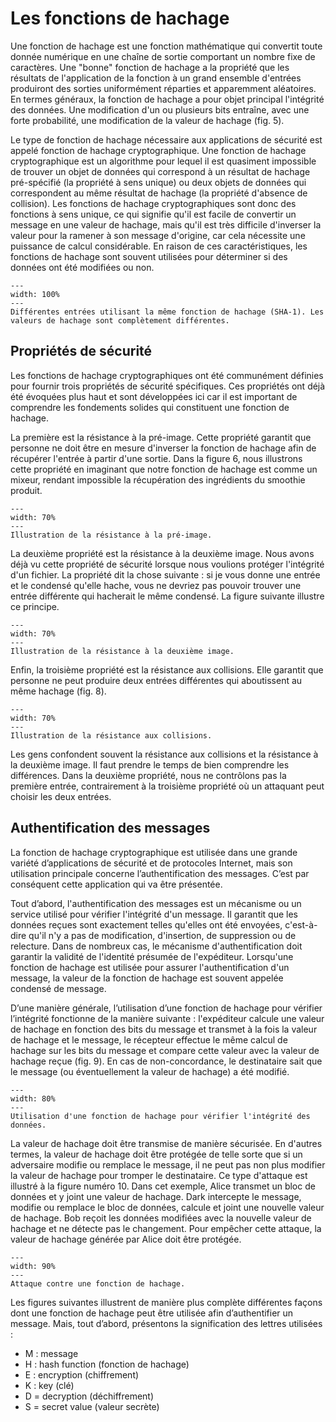 # Les fonctions de hachage

Une fonction de hachage est une fonction mathématique qui convertit toute donnée numérique en une chaîne de sortie comportant un nombre fixe de caractères. Une "bonne" fonction de hachage a la propriété que les résultats de l'application de la fonction à un grand ensemble d'entrées produiront des sorties uniformément réparties et apparemment aléatoires. En termes généraux, la fonction de hachage a pour objet principal l'intégrité des données. Une modification d'un ou plusieurs bits entraîne, avec une forte probabilité, une modification de la valeur de hachage (fig. 5).

Le type de fonction de hachage nécessaire aux applications de sécurité est appelé fonction de hachage cryptographique. Une fonction de hachage cryptographique est un algorithme pour lequel il est quasiment impossible de trouver un objet de données qui correspond à un résultat de hachage pré-spécifié (la propriété à sens unique) ou deux objets de données qui correspondent au même résultat de hachage (la propriété d'absence de collision). Les fonctions de hachage cryptographiques sont donc des fonctions à sens unique, ce qui signifie qu'il est facile de convertir un message en une valeur de hachage, mais qu'il est très difficile d'inverser la valeur pour la ramener à son message d'origine, car cela nécessite une puissance de calcul considérable. En raison de ces caractéristiques, les fonctions de hachage sont souvent utilisées pour déterminer si des données ont été modifiées ou non. 


```{figure} figures/hash_function.png
---
width: 100%
---
Différentes entrées utilisant la même fonction de hachage (SHA-1). Les valeurs de hachage sont complètement différentes. 
```

## Propriétés de sécurité

Les fonctions de hachage cryptographiques ont été communément définies pour fournir trois propriétés de sécurité spécifiques. Ces propriétés ont déjà été évoquées plus haut et sont développées ici car il est important de comprendre les fondements solides qui constituent une fonction de hachage. 

La première est la résistance à la pré-image. Cette propriété garantit que personne ne doit être en mesure d'inverser la fonction de hachage afin de récupérer l'entrée à partir d'une sortie. Dans la figure 6, nous illustrons cette propriété en imaginant que notre fonction de hachage est comme un mixeur, rendant impossible la récupération des ingrédients du smoothie produit.

```{figure} figures/propriete1.png
---
width: 70%
---
Illustration de la résistance à la pré-image. 
```

La deuxième propriété est la résistance à la deuxième image. Nous avons déjà vu cette propriété de sécurité lorsque nous voulions protéger l'intégrité d'un fichier. La propriété dit la chose suivante : si je vous donne une entrée et le condensé qu'elle hache, vous ne devriez pas pouvoir trouver une entrée différente qui hacherait le même condensé. La figure suivante illustre ce principe.

```{figure} figures/propriete2.png
---
width: 70%
---
Illustration de la résistance à la deuxième image. 
```

Enfin, la troisième propriété est la résistance aux collisions. Elle garantit que personne ne peut produire deux entrées différentes qui aboutissent au même hachage (fig. 8).

```{figure} figures/propriete3.png
---
width: 70%
---
Illustration de la résistance aux collisions. 
```

Les gens confondent souvent la résistance aux collisions et la résistance à la deuxième image. Il faut prendre le temps de bien comprendre les différences. Dans la deuxième propriété, nous ne contrôlons pas la première entrée, contrairement à la troisième propriété où un attaquant peut choisir les deux entrées.

## Authentification des messages

La fonction de hachage cryptographique est utilisée dans une grande variété d’applications de sécurité et de protocoles Internet, mais son utilisation principale concerne l’authentification des messages. C’est par conséquent cette application qui va être présentée.

Tout d’abord, l'authentification des messages est un mécanisme ou un service utilisé pour vérifier l'intégrité d'un message. Il garantit que les données reçues sont exactement telles qu'elles ont été envoyées, c'est-à-dire qu'il n'y a pas de modification, d'insertion, de suppression ou de relecture. Dans de nombreux cas, le mécanisme d'authentification doit garantir la validité de l'identité présumée de l'expéditeur. Lorsqu'une fonction de hachage est utilisée pour assurer l'authentification d'un message, la valeur de la fonction de hachage est souvent appelée condensé de message.

D’une manière générale, l’utilisation d’une fonction de hachage pour vérifier l’intégrité fonctionne de la manière suivante : l'expéditeur calcule une valeur de hachage en fonction des bits du message et transmet à la fois la valeur de hachage et le message, le récepteur effectue le même calcul de hachage sur les bits du message et compare cette valeur avec la valeur de hachage reçue (fig. 9). En cas de non-concordance, le destinataire sait que le message (ou éventuellement la valeur de hachage) a été modifié.

```{figure} figures/integrite1.png
---
width: 80%
---
Utilisation d'une fonction de hachage pour vérifier l'intégrité des données. 
```

La valeur de hachage doit être transmise de manière sécurisée. En d'autres termes, la valeur de hachage doit être protégée de telle sorte que si un adversaire modifie ou remplace le message, il ne peut pas non plus modifier la valeur de hachage pour tromper le destinataire. Ce type d'attaque est illustré à la figure numéro 10. Dans cet exemple, Alice transmet un bloc de données et y joint une valeur de hachage. Dark intercepte le message, modifie ou remplace le bloc de données, calcule et joint une nouvelle valeur de hachage. Bob reçoit les données modifiées avec la nouvelle valeur de hachage et ne détecte pas le changement. Pour empêcher cette attaque, la valeur de hachage générée par Alice doit être protégée.

```{figure} figures/integrite2.png
---
width: 90%
---
Attaque contre une fonction de hachage. 
```

Les figures suivantes illustrent de manière plus complète différentes façons dont une fonction de hachage peut être utilisée afin d’authentifier un message. Mais, tout d’abord, présentons la signification des lettres utilisées : 

- M : message
- H : hash function (fonction de hachage)
- E : encryption (chiffrement)
- K : key (clé)
- D = decryption (déchiffrement)
- S = secret value (valeur secrète)


